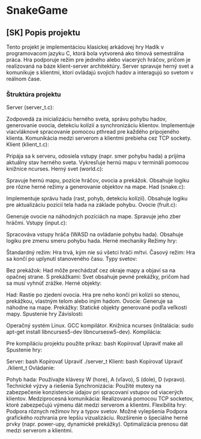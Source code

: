 # SnakeGame
## [SK] Popis projektu
Tento projekt je implementáciou klasickej arkádovej hry Hadík v programovacom jazyku C, ktorá bola vytvorená ako tímová semestrálna práca. Hra podporuje režim pre jedného alebo viacerých hráčov, pričom je realizovaná na báze klient-server architektúry. Server spravuje herný svet a komunikuje s klientmi, ktorí ovládajú svojich hadov a interagujú so svetom v reálnom čase.

### Štruktúra projektu
Server (server_t.c):

Zodpovedá za inicializáciu herného sveta, správu pohybu hadov, generovanie ovocia, detekciu kolízií a synchronizáciu klientov.
Implementuje viacvláknové spracovanie pomocou pthread pre každého pripojeného klienta.
Komunikácia medzi serverom a klientmi prebieha cez TCP sockety.
Klient (klient_t.c):

Pripája sa k serveru, odosiela vstupy (napr. smer pohybu hada) a prijíma aktuálny stav herného sveta.
Vykresľuje hernú mapu v termináli pomocou knižnice ncurses.
Herný svet (world.c):

Spravuje hernú mapu, pozície hráčov, ovocia a prekážok.
Obsahuje logiku pre rôzne herné režimy a generovanie objektov na mape.
Had (snake.c):

Implementuje správu hada (rast, pohyb, detekciu kolízií).
Obsahuje logiku pre aktualizáciu pozícií tela hada na základe pohybu.
Ovocie (fruit.c):

Generuje ovocie na náhodných pozíciách na mape.
Spravuje jeho zber hráčmi.
Vstupy (input.c):

Spracováva vstupy hráča (WASD na ovládanie pohybu hada).
Obsahuje logiku pre zmenu smeru pohybu hada.
Herné mechaniky
Režimy hry:

Štandardný režim: Hra trvá, kým nie sú všetci hráči mŕtvi.
Časový režim: Hra sa končí po uplynutí stanoveného času.
Typy svetov:

Bez prekážok: Had môže prechádzať cez okraje mapy a objaví sa na opačnej strane.
S prekážkami: Svet obsahuje pevné prekážky, pričom had sa musí vyhnúť zrážke.
Herné objekty:

Had: Rastie po zjedení ovocia. Hra pre neho končí pri kolízii so stenou, prekážkou, vlastným telom alebo iným hadom.
Ovocie: Generuje sa náhodne na mape.
Prekážky: Statické objekty generované podľa veľkosti mapy.
Spustenie hry
Závislosti:

Operačný systém Linux.
GCC kompilátor.
Knižnica ncurses (inštalácia: sudo apt-get install libncurses5-dev libncursesw5-dev).
Kompilácia:

Pre kompiláciu projektu použite príkaz:
bash
Kopírovať
Upraviť
make all
Spustenie hry:

Server:
bash
Kopírovať
Upraviť
./server_t
Klient:
bash
Kopírovať
Upraviť
./klient_t
Ovládanie:

Pohyb hada: Používajte klávesy W (hore), A (vľavo), S (dole), D (vpravo).
Technické výzvy a riešenia
Synchronizácia: Použité mutexy na zabezpečenie konzistencie údajov pri spracovaní vstupov od viacerých klientov.
Medziprocesná komunikácia: Realizovaná pomocou TCP socketov, ktoré zabezpečujú výmenu dát medzi serverom a klientmi.
Flexibilita hry: Podpora rôznych režimov hry a typov svetov.
Možné vylepšenia
Podpora grafického rozhrania pre lepšiu vizualizáciu.
Rozšírenie o špeciálne herné prvky (napr. power-upy, dynamické prekážky).
Optimalizácia prenosu dát medzi serverom a klientmi.
